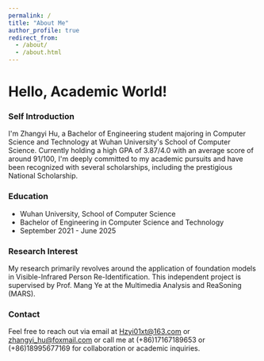 ```yaml
---
permalink: /
title: "About Me"
author_profile: true
redirect_from: 
  - /about/
  - /about.html
---
```


# Hello, Academic World!


### Self Introduction
I'm Zhangyi Hu, a Bachelor of Engineering student majoring in Computer Science and Technology at Wuhan University's School of Computer Science. Currently holding a high GPA of 3.87/4.0 with an average score of around 91/100, I'm deeply committed to my academic pursuits and have been recognized with several scholarships, including the prestigious National Scholarship.

### Education
* Wuhan University, School of Computer Science
* Bachelor of Engineering in Computer Science and Technology
* September 2021 - June 2025


### Research Interest
My research primarily revolves around the application of foundation models in Visible-Infrared Person Re-Identification. This independent project is supervised by Prof. Mang Ye at the Multimedia Analysis and ReaSoning (MARS).


### Contact
Feel free to reach out via email at <a href="mailto:Hzyi01xt@163.com" style="color: #005691; text-decoration: none;">Hzyi01xt@163.com</a> or <a href="mailto:zhangyi_hu@foxmail.com" style="color: #005691; text-decoration: none;">zhangyi_hu@foxmail.com</a> or call me at (+86)17167189653 or (+86)18995677169 for collaboration or academic inquiries.
